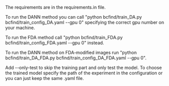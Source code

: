 The requirements are in the requirements.in file.

To run the DANN method you can call "python bcfind/train_DA.py bcfind/train_config_DA.yaml --gpu 0" specifying the correct gpu number on your machine.

To run the FDA method call "python bcfind/train_FDA.py bcfind/train_config_FDA.yaml --gpu 0" instead.

To run the DANN method on FDA-modified images run "python bcfind/train_DA_FDA.py bcfind/train_config_DA_FDA.yaml --gpu 0".

Add --only-test to skip the training part and only test the model. To choose the trained model specify the path of the experiment in the configuration or you can just keep the same .yaml file.
 

